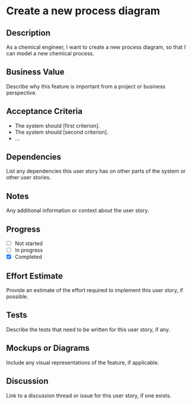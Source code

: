 # Create a new process diagram

## Description

As a chemical engineer,
I want to create a new process diagram,
so that I can model a new chemical process.

## Business Value

Describe why this feature is important from a project or business perspective.

## Acceptance Criteria

- The system should [first criterion].
- The system should [second criterion].
- ...

## Dependencies

List any dependencies this user story has on other parts of the system or other user stories.

## Notes

Any additional information or context about the user story.

## Progress

- [ ] Not started
- [ ] In progress
- [x] Completed

## Effort Estimate

Provide an estimate of the effort required to implement this user story, if possible.

## Tests

Describe the tests that need to be written for this user story, if any.

## Mockups or Diagrams

Include any visual representations of the feature, if applicable.

## Discussion

Link to a discussion thread or issue for this user story, if one exists.
